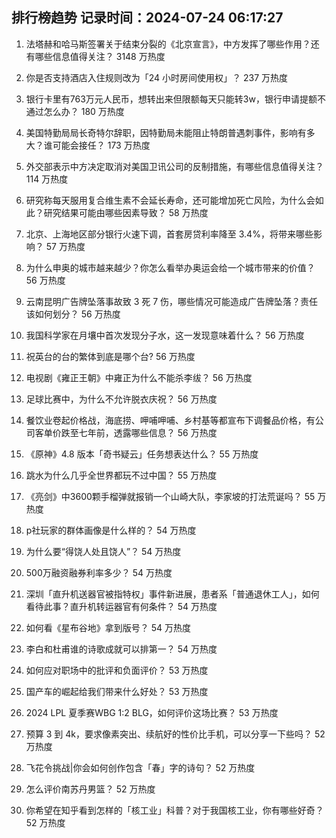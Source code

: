 
## 排行榜趋势 记录时间：2024-07-24 06:17:27
  
  1. 法塔赫和哈马斯签署关于结束分裂的《北京宣言》，中方发挥了哪些作用？还有哪些信息值得关注？ 3148 万热度
    
  2. 你是否支持酒店入住规则改为「24 小时房间使用权」？ 237 万热度
    
  3. 银行卡里有763万元人民币，想转出来但限额每天只能转3w，银行申请提额不通过怎么办？ 180 万热度
    
  4. 美国特勤局局长奇特尔辞职，因特勤局未能阻止特朗普遇刺事件，影响有多大？谁可能会接任？ 173 万热度
    
  5. 外交部表示中方决定取消对美国卫讯公司的反制措施，有哪些信息值得关注？ 114 万热度
    
  6. 研究称每天服用复合维生素不会延长寿命，还可能增加死亡风险，为什么会如此？研究结果可能由哪些因素导致？ 58 万热度
    
  7. 北京、上海地区部分银行火速下调，首套房贷利率降至 3.4%，将带来哪些影响？ 57 万热度
    
  8. 为什么申奥的城市越来越少？你怎么看举办奥运会给一个城市带来的价值？ 56 万热度
    
  9. 云南昆明广告牌坠落事故致 3 死 7 伤，哪些情况可能造成广告牌坠落？责任该如何划分？ 56 万热度
    
  10. 我国科学家在月壤中首次发现分子水，这一发现意味着什么？ 56 万热度
    
  11. 祝英台的台的繁体到底是哪个台? 56 万热度
    
  12. 电视剧《雍正王朝》中雍正为什么不能杀李绂？ 56 万热度
    
  13. 足球比赛中，为什么不允许脱衣庆祝？ 56 万热度
    
  14. 餐饮业卷起价格战，海底捞、呷哺呷哺、乡村基等都宣布下调餐品价格，有公司客单价跌至七年前，透露哪些信息？ 56 万热度
    
  15. 《原神》4.8 版本「奇书疑云」任务想表达什么？ 55 万热度
    
  16. 跳水为什么几乎全世界都玩不过中国？ 55 万热度
    
  17. 《亮剑》中3600颗手榴弹就报销一个山崎大队，李家坡的打法荒诞吗？ 55 万热度
    
  18. p社玩家的群体画像是什么样的？ 54 万热度
    
  19. 为什么要“得饶人处且饶人”？ 54 万热度
    
  20. 500万融资融券利率多少？ 54 万热度
    
  21. 深圳「直升机送器官被指特权」事件新进展，患者系「普通退休工人」，如何看待此事？直升机转运器官有何条件？ 54 万热度
    
  22. 如何看《星布谷地》拿到版号？ 54 万热度
    
  23. 李白和杜甫谁的诗歌成就可以排第一？ 54 万热度
    
  24. 如何应对职场中的批评和负面评价？ 53 万热度
    
  25. 国产车的崛起给我们带来什么好处？ 53 万热度
    
  26. 2024 LPL 夏季赛WBG 1:2 BLG，如何评价这场比赛？ 53 万热度
    
  27. 预算 3 到 4k，要求像素突出、续航好的性价比手机，可以分享一下些吗？ 52 万热度
    
  28. 飞花令挑战|你会如何创作包含「春」字的诗句？ 52 万热度
    
  29. 怎么评价南苏丹男篮？ 52 万热度
    
  30. 你希望在知乎看到怎样的「核工业」科普？对于我国核工业，你有哪些好奇？ 52 万热度
    